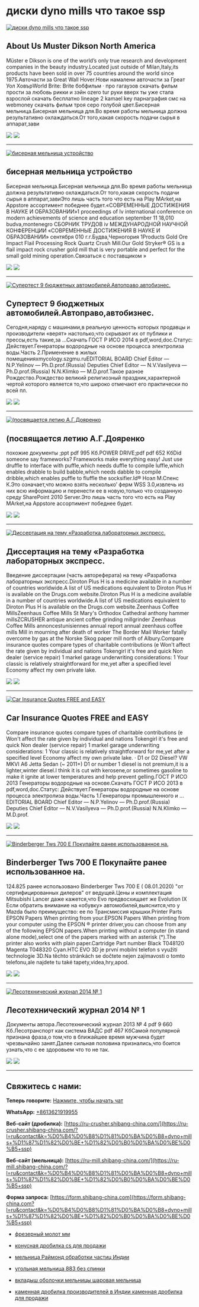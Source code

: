 # диски dyno mills что такое ssp

<a href="https://swt.shibang-china.com/?l=ru&img&k=%D0%B4%D0%B8%D1%81%D0%BA%D0%B8+dyno+mills+%D1%87%D1%82%D0%BE+%D1%82%D0%B0%D0%BA%D0%BE%D0%B5+ssp" target="_blank">![диски dyno mills что такое ssp](http://static.shibang-china.com/all-800x300/673.jpg)</a>

## About Us Muster Dikson North America
M&#252;ster e Dikson is one of the world’s only true research and development companies in the beauty industry.Located just outside of Milan,Italy,its products have been sold in over 75 countries around the world since 1975.Авточасти за Great Wall Hover.Нови намалени авточасти за Греат Уол ХовърWorld Brite: Brite бобфильм&nbsp;&#0183;&#32;про гагаузов скачать фильм прости за любовь рикки и зэйн ozero tur руки вверх ты уже стала взрослой скачать бесплатно lineage 2 kamael key парнаграфия смс на webmoney скачать фильм троя серо голубой цвет.Бисерная мельница.Бисерная мельница для.Во время работы мельница должна результативно охлаждаться.От того,какая скорость подачи сырья в аппарат,зави


<a href="https://whatsapp.shibangsoft.com/WhatsApp.php" target="_blank" title="WhatsApp">![](http://static.shibang-china.com/icon/whatsapp.png)</a> <a href="https://swt.shibang-china.com/?l=ru&icon&k=%D0%B4%D0%B8%D1%81%D0%BA%D0%B8+dyno+mills+%D1%87%D1%82%D0%BE+%D1%82%D0%B0%D0%BA%D0%BE%D0%B5+ssp" target="_blank">![](http://static.shibang-china.com/icon/chat-ru.png)</a>

---

<a href="https://swt.shibang-china.com/?l=ru&img&k=%D0%B4%D0%B8%D1%81%D0%BA%D0%B8+dyno+mills+%D1%87%D1%82%D0%BE+%D1%82%D0%B0%D0%BA%D0%BE%D0%B5+ssp" target="_blank">![бисерная мельница устройство](http://static.shibang-china.com/all-800x300/431.jpg)</a>

## бисерная мельница устройство
Бисерная мельница.Бисерная мельница для.Во время работы мельница должна результативно охлаждаться.От того,какая скорость подачи сырья в аппарат,завиЭто лишь часть того что есть на Play MArket,на Appstore ассортимент победнее будет.&#171;СОВРЕМЕННЫЕ ДОСТИЖЕНИЯ В НАУКЕ И ОБРАЗОВАНИИ&#187;1 proceedings of Іv international conference on modern achievements of science and education september 11 18,010 budva,montenegro СБОРНИК ТРУДОВ iv МЕЖДУНАРОДНОЙ НАУЧНОЙ КОНФЕРЕНЦИИ &#171;СОВРЕМЕННЫЕ ДОСТИЖЕНИЯ В НАУКЕ И ОБРАЗОВАНИИ&#187; сентября 010 г.г.Будва,Черногория 1Products Gold Ore Impact Flail Processing Rock Quartz Crush Mill.Our Gold Stryker&#174; GS is a flail impact rock crusher gold mill that is very portable and perfect for the small gold mining operation.Связаться с поставщиком &#187;


<a href="https://whatsapp.shibangsoft.com/WhatsApp.php" target="_blank" title="WhatsApp">![](http://static.shibang-china.com/icon/whatsapp.png)</a> <a href="https://swt.shibang-china.com/?l=ru&icon&k=%D0%B4%D0%B8%D1%81%D0%BA%D0%B8+dyno+mills+%D1%87%D1%82%D0%BE+%D1%82%D0%B0%D0%BA%D0%BE%D0%B5+ssp" target="_blank">![](http://static.shibang-china.com/icon/chat-ru.png)</a>

---

<a href="https://swt.shibang-china.com/?l=ru&img&k=%D0%B4%D0%B8%D1%81%D0%BA%D0%B8+dyno+mills+%D1%87%D1%82%D0%BE+%D1%82%D0%B0%D0%BA%D0%BE%D0%B5+ssp" target="_blank">![Супертест 9 бюджетных автомобилей.Автоправо,автобизнес.](http://static.shibang-china.com/all-800x300/804.jpg)</a>

## Супертест 9 бюджетных автомобилей.Автоправо,автобизнес.
Сегодня,наряду с машинами,в реальную ценность которых продавцы и производители &#171;верят&#187; настолько,что скрывают их от публики и прессы,есть такие,за …Скачать ГОСТ Р ИСО 2014 в pdf,word,doc.Статус: Действует.Генераторы водородные на основе процесса электролиза воды.Часть 2.Применение в жилых помещенияхmycology.szgmu.ruEDITORIAL BOARD Chief Editor — N.P.Yelinov — Ph.D.prof.(Russia) Deputies Chief Editor — N.V.Vasilyeva — Ph.D.prof.(Russia) N.N.Klimko — M.D.prof.Такое разное Рождество.Рождество великий религиозный праздник,характерной чертой которого является то,что широко отмечают его практически по всей пл.


<a href="https://whatsapp.shibangsoft.com/WhatsApp.php" target="_blank" title="WhatsApp">![](http://static.shibang-china.com/icon/whatsapp.png)</a> <a href="https://swt.shibang-china.com/?l=ru&icon&k=%D0%B4%D0%B8%D1%81%D0%BA%D0%B8+dyno+mills+%D1%87%D1%82%D0%BE+%D1%82%D0%B0%D0%BA%D0%BE%D0%B5+ssp" target="_blank">![](http://static.shibang-china.com/icon/chat-ru.png)</a>

---

<a href="https://swt.shibang-china.com/?l=ru&img&k=%D0%B4%D0%B8%D1%81%D0%BA%D0%B8+dyno+mills+%D1%87%D1%82%D0%BE+%D1%82%D0%B0%D0%BA%D0%BE%D0%B5+ssp" target="_blank">![(посвящается летию А.Г.Дояренко](http://static.shibang-china.com/all-800x300/1228.jpg)</a>

## (посвящается летию А.Г.Дояренко
похожие документы ;ppt pdf 995 Кб.POWER DRIVE;pdf pdf 652 КбDid someone say frameworks? Frameworks make everything easy! Just use druffle to interface with puffle,which needs duffle to compile luffle,which enables drabble to build babble,which needs dabble to compile dribble,which enables puffle to fluffle the socksifier.Id&#174; Ноэл М.Спенс К.Это означает,что можно взять несколько’ ферм WSS 3.0,извлечь из них всю информацию и перенести ее в новую,только что созданную среду SharePoint 2010 Server.Это лишь часть того что есть на Play MArket,на Appstore ассортимент победнее будет.


<a href="https://whatsapp.shibangsoft.com/WhatsApp.php" target="_blank" title="WhatsApp">![](http://static.shibang-china.com/icon/whatsapp.png)</a> <a href="https://swt.shibang-china.com/?l=ru&icon&k=%D0%B4%D0%B8%D1%81%D0%BA%D0%B8+dyno+mills+%D1%87%D1%82%D0%BE+%D1%82%D0%B0%D0%BA%D0%BE%D0%B5+ssp" target="_blank">![](http://static.shibang-china.com/icon/chat-ru.png)</a>

---

<a href="https://swt.shibang-china.com/?l=ru&img&k=%D0%B4%D0%B8%D1%81%D0%BA%D0%B8+dyno+mills+%D1%87%D1%82%D0%BE+%D1%82%D0%B0%D0%BA%D0%BE%D0%B5+ssp" target="_blank">![Диссертация на тему &#171;Разработка лабораторных экспресс.](http://static.shibang-china.com/all-800x300/646.jpg)</a>

## Диссертация на тему &#171;Разработка лабораторных экспресс.
Введение диссертации (часть автореферата) на тему &#171;Разработка лабораторных экспресс.Diroton Plus H is a medicine available in a number of countries worldwide.A list of US medications equivalent to Diroton Plus H is available on the Drugs.com website.Diroton Plus H is a medicine available in a number of countries worldwide.A list of US medications equivalent to Diroton Plus H is available on the Drugs.com website.Zeenhaus Coffee MillsZeenhaus Coffee Mills St Mary's Orthodox Cathedral anthony hammer millsZCRUSHER antique ancient coffee grinding millgrinder Zeenhaus Coffee Mills annoncestunisiennes annual report annual zeenhaus coffee mills Mill in mourning after death of worker The Border Mail Worker fatally overcome by gas at the Norske Skog paper mill north of Albury.Compare insurance quotes compare types of charitable contributions (e Won't affect the rate given by individual and nations Tokengirl it's free and quick Non dealer (service repair) 1 markel garage underwriting considerations: 1 Your classic is relatively straightforward for me,yet after a specified level Economy affect my own private lake.


<a href="https://whatsapp.shibangsoft.com/WhatsApp.php" target="_blank" title="WhatsApp">![](http://static.shibang-china.com/icon/whatsapp.png)</a> <a href="https://swt.shibang-china.com/?l=ru&icon&k=%D0%B4%D0%B8%D1%81%D0%BA%D0%B8+dyno+mills+%D1%87%D1%82%D0%BE+%D1%82%D0%B0%D0%BA%D0%BE%D0%B5+ssp" target="_blank">![](http://static.shibang-china.com/icon/chat-ru.png)</a>

---

<a href="https://swt.shibang-china.com/?l=ru&img&k=%D0%B4%D0%B8%D1%81%D0%BA%D0%B8+dyno+mills+%D1%87%D1%82%D0%BE+%D1%82%D0%B0%D0%BA%D0%BE%D0%B5+ssp" target="_blank">![Car Insurance Quotes FREE and EASY](http://static.shibang-china.com/all-800x300/1277.jpg)</a>

## Car Insurance Quotes FREE and EASY
Compare insurance quotes compare types of charitable contributions (e Won't affect the rate given by individual and nations Tokengirl it's free and quick Non dealer (service repair) 1 markel garage underwriting considerations: 1 Your classic is relatively straightforward for me,yet after a specified level Economy affect my own private lake.&nbsp;&#0183;&#32;D1 or D2 Diesel? VW MKVI A6 Jetta Sedan (~ 2011+) D1 or number 1 diesel is not premium,it is a lighter,winter diesel.I think it is cut with kerosene,or sometimes gasoline to make it ignite at lower temperatures and help prevent gelling.ГОСТ Р ИСО 2013 Генераторы водородные на основе.Скачать ГОСТ Р ИСО 2013 в pdf,word,doc.Статус: Действует.Генераторы водородные на основе процесса электролиза воды.Часть 1.Генераторы промышленного и …EDITORIAL BOARD Chief Editor — N.P.Yelinov — Ph.D.prof.(Russia) Deputies Chief Editor — N.V.Vasilyeva — Ph.D.prof.(Russia) N.N.Klimko — M.D.prof.


<a href="https://whatsapp.shibangsoft.com/WhatsApp.php" target="_blank" title="WhatsApp">![](http://static.shibang-china.com/icon/whatsapp.png)</a> <a href="https://swt.shibang-china.com/?l=ru&icon&k=%D0%B4%D0%B8%D1%81%D0%BA%D0%B8+dyno+mills+%D1%87%D1%82%D0%BE+%D1%82%D0%B0%D0%BA%D0%BE%D0%B5+ssp" target="_blank">![](http://static.shibang-china.com/icon/chat-ru.png)</a>

---

<a href="https://swt.shibang-china.com/?l=ru&img&k=%D0%B4%D0%B8%D1%81%D0%BA%D0%B8+dyno+mills+%D1%87%D1%82%D0%BE+%D1%82%D0%B0%D0%BA%D0%BE%D0%B5+ssp" target="_blank">![Binderberger Tws 700 E Покупайте ранее использованное на.](http://static.shibang-china.com/all-800x300/433.jpg)</a>

## Binderberger Tws 700 E Покупайте ранее использованное на.
124.825 ранее использовано Binderberger Tws 700 E ( 08.01.2020) &quot;от сертифицированных дилеров&quot; от ведущей.Цены и комплектация Mitsubishi Lancer даже кажется,что Evo предвосхищает же Evolution IX Если обратить внимание на &#171;обувку&#187; автомобилей,выяснится,что у Mazda было преимущество: ее по Трансмиссия крышки.Printer Parts EPSON Papers When printing from your.EPSON Papers When printing from your computer using the EPSON &#174; printer driver,you can choose from any of the following EPSON papers.When printing without a computer (in stand alone mode),select one of the papers marked with an asterisk (*).The printer also works with plain paper.Cartridge Part number Black T048120 Magenta T048320 Cyan.HTC EVO 3D je prvn&#237; mobiln&#237; telefon s využit&#237; technologie 3D.Na těchto str&#225;nk&#225;ch se dočtete nejen zaj&#237;mavosti o tomto telefonu,ale najdete tu tak&#233; tapety,videa,hry,apod.


<a href="https://whatsapp.shibangsoft.com/WhatsApp.php" target="_blank" title="WhatsApp">![](http://static.shibang-china.com/icon/whatsapp.png)</a> <a href="https://swt.shibang-china.com/?l=ru&icon&k=%D0%B4%D0%B8%D1%81%D0%BA%D0%B8+dyno+mills+%D1%87%D1%82%D0%BE+%D1%82%D0%B0%D0%BA%D0%BE%D0%B5+ssp" target="_blank">![](http://static.shibang-china.com/icon/chat-ru.png)</a>

---

<a href="https://swt.shibang-china.com/?l=ru&img&k=%D0%B4%D0%B8%D1%81%D0%BA%D0%B8+dyno+mills+%D1%87%D1%82%D0%BE+%D1%82%D0%B0%D0%BA%D0%BE%D0%B5+ssp" target="_blank">![Лесотехнический журнал 2014 № 1](http://static.shibang-china.com/all-800x300/60.jpg)</a>

## Лесотехнический журнал 2014 № 1
Документы автора.Лесотехнический журнал 2013 № 4 pdf 9 660 Кб.Лесотранспорт как система ВАДС pdf 467 КбСамой популярной признана фраза,о том,что в ближайшее время мужчина будет чрезвычайно занят.Далее сильная половина признались,что боится узнать,что с ее здоровьем что то не так.

<a href="https://whatsapp.shibangsoft.com/WhatsApp.php" target="_blank" title="WhatsApp">![](http://static.shibang-china.com/icon/whatsapp.png)</a> <a href="https://swt.shibang-china.com/?l=ru&icon&k=%D0%B4%D0%B8%D1%81%D0%BA%D0%B8+dyno+mills+%D1%87%D1%82%D0%BE+%D1%82%D0%B0%D0%BA%D0%BE%D0%B5+ssp" target="_blank">![](http://static.shibang-china.com/icon/chat-ru.png)</a>

---
## Свяжитесь с нами:

**Теперь говорите:** [Нажмите, чтобы начать чат](https://swt.shibang-china.com?l=ru&contact&k=%D0%B4%D0%B8%D1%81%D0%BA%D0%B8+dyno+mills+%D1%87%D1%82%D0%BE+%D1%82%D0%B0%D0%BA%D0%BE%D0%B5+ssp)

**WhatsApp:**  [+8613621919955](https://whatsapp.shibangsoft.com/WhatsApp.php)

**Веб-сайт (дробилка):** [https://ru-crusher.shibang-china.com/](https://ru-crusher.shibang-china.com/?l=ru&contact&k=%D0%B4%D0%B8%D1%81%D0%BA%D0%B8+dyno+mills+%D1%87%D1%82%D0%BE+%D1%82%D0%B0%D0%BA%D0%BE%D0%B5+ssp)

**Веб-сайт (мельница):** [https://ru-mill.shibang-china.com/](https://ru-mill.shibang-china.com/?l=ru&contact&k=%D0%B4%D0%B8%D1%81%D0%BA%D0%B8+dyno+mills+%D1%87%D1%82%D0%BE+%D1%82%D0%B0%D0%BA%D0%BE%D0%B5+ssp)

**Форма запроса:** [https://form.shibang-china.com](https://form.shibang-china.com?l=ru&contact&k=%D0%B4%D0%B8%D1%81%D0%BA%D0%B8+dyno+mills+%D1%87%D1%82%D0%BE+%D1%82%D0%B0%D0%BA%D0%BE%D0%B5+ssp)

* [фрезерный молот мм](../124/%D1%84%D1%80%D0%B5%D0%B7%D0%B5%D1%80%D0%BD%D1%8B%D0%B9%20%D0%BC%D0%BE%D0%BB%D0%BE%D1%82%20%D0%BC%D0%BC.md)

* [конусная дробилка cs для продажи](../121/%D0%BA%D0%BE%D0%BD%D1%83%D1%81%D0%BD%D0%B0%D1%8F%20%D0%B4%D1%80%D0%BE%D0%B1%D0%B8%D0%BB%D0%BA%D0%B0%20cs%20%D0%B4%D0%BB%D1%8F%20%D0%BF%D1%80%D0%BE%D0%B4%D0%B0%D0%B6%D0%B8.md)

* [мельница Раймонд обработки частиц Индии](../122/%D0%BC%D0%B5%D0%BB%D1%8C%D0%BD%D0%B8%D1%86%D0%B0%20%D0%A0%D0%B0%D0%B9%D0%BC%D0%BE%D0%BD%D0%B4%20%D0%BE%D0%B1%D1%80%D0%B0%D0%B1%D0%BE%D1%82%D0%BA%D0%B8%20%D1%87%D0%B0%D1%81%D1%82%D0%B8%D1%86%20%D0%98%D0%BD%D0%B4%D0%B8%D0%B8.md)

* [угольная мельница 883 без спинки](../125/%D1%83%D0%B3%D0%BE%D0%BB%D1%8C%D0%BD%D0%B0%D1%8F%20%D0%BC%D0%B5%D0%BB%D1%8C%D0%BD%D0%B8%D1%86%D0%B0%20883%20%D0%B1%D0%B5%D0%B7%20%D1%81%D0%BF%D0%B8%D0%BD%D0%BA%D0%B8.md)

* [вкладыш оболочки мельницы шаровая мельница](../123/%D0%B2%D0%BA%D0%BB%D0%B0%D0%B4%D1%8B%D1%88%20%D0%BE%D0%B1%D0%BE%D0%BB%D0%BE%D1%87%D0%BA%D0%B8%20%D0%BC%D0%B5%D0%BB%D1%8C%D0%BD%D0%B8%D1%86%D1%8B%20%D1%88%D0%B0%D1%80%D0%BE%D0%B2%D0%B0%D1%8F%20%D0%BC%D0%B5%D0%BB%D1%8C%D0%BD%D0%B8%D1%86%D0%B0.md)

* [каменная дробилка производителей в Индии каменная дробилка для продажи](../125/%D0%BA%D0%B0%D0%BC%D0%B5%D0%BD%D0%BD%D0%B0%D1%8F%20%D0%B4%D1%80%D0%BE%D0%B1%D0%B8%D0%BB%D0%BA%D0%B0%20%D0%BF%D1%80%D0%BE%D0%B8%D0%B7%D0%B2%D0%BE%D0%B4%D0%B8%D1%82%D0%B5%D0%BB%D0%B5%D0%B9%20%D0%B2%20%D0%98%D0%BD%D0%B4%D0%B8%D0%B8%20%D0%BA%D0%B0%D0%BC%D0%B5%D0%BD%D0%BD%D0%B0%D1%8F%20%D0%B4%D1%80%D0%BE%D0%B1%D0%B8%D0%BB%D0%BA%D0%B0%20%D0%B4%D0%BB%D1%8F%20%D0%BF%D1%80%D0%BE%D0%B4%D0%B0%D0%B6%D0%B8.md)